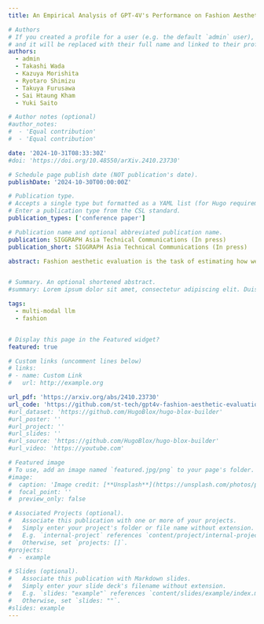 ```yaml
---
title: An Empirical Analysis of GPT-4V's Performance on Fashion Aesthetic Evaluation'

# Authors
# If you created a profile for a user (e.g. the default `admin` user), write the username (folder name) here
# and it will be replaced with their full name and linked to their profile.
authors:
  - admin
  - Takashi Wada
  - Kazuya Morishita
  - Ryotaro Shimizu
  - Takuya Furusawa
  - Sai Htaung Kham
  - Yuki Saito

# Author notes (optional)
#author_notes:
#  - 'Equal contribution'
#  - 'Equal contribution'

date: '2024-10-31T08:33:30Z'
#doi: 'https://doi.org/10.48550/arXiv.2410.23730'

# Schedule page publish date (NOT publication's date).
publishDate: '2024-10-30T00:00:00Z'

# Publication type.
# Accepts a single type but formatted as a YAML list (for Hugo requirements).
# Enter a publication type from the CSL standard.
publication_types: ['conference paper']

# Publication name and optional abbreviated publication name.
publication: SIGGRAPH Asia Technical Communications (In press)
publication_short: SIGGRAPH Asia Technical Communications (In press)

abstract: Fashion aesthetic evaluation is the task of estimating how well the outfits worn by individuals in images suit them. In this work, we examine the zero-shot performance of GPT-4V on this task for the first time. We show that its predictions align fairly well with human judgments on our datasets, and also find that it struggles with ranking outfits in similar colors. The code is available at https://github.com/st-tech/gpt4v-fashion-aesthetic-evaluation.


# Summary. An optional shortened abstract.
#summary: Lorem ipsum dolor sit amet, consectetur adipiscing elit. Duis posuere tellus ac convallis placerat. Proin tincidunt magna sed ex sollicitudin condimentum.

tags:
  - multi-modal llm
  - fashion


# Display this page in the Featured widget?
featured: true

# Custom links (uncomment lines below)
# links:
# - name: Custom Link
#   url: http://example.org

url_pdf: 'https://arxiv.org/abs/2410.23730'
url_code: 'https://github.com/st-tech/gpt4v-fashion-aesthetic-evaluation'
#url_dataset: 'https://github.com/HugoBlox/hugo-blox-builder'
#url_poster: ''
#url_project: ''
#url_slides: ''
#url_source: 'https://github.com/HugoBlox/hugo-blox-builder'
#url_video: 'https://youtube.com'

# Featured image
# To use, add an image named `featured.jpg/png` to your page's folder.
#image:
#  caption: 'Image credit: [**Unsplash**](https://unsplash.com/photos/pLCdAaMFLTE)'
#  focal_point: ''
#  preview_only: false

# Associated Projects (optional).
#   Associate this publication with one or more of your projects.
#   Simply enter your project's folder or file name without extension.
#   E.g. `internal-project` references `content/project/internal-project/index.md`.
#   Otherwise, set `projects: []`.
#projects:
#  - example

# Slides (optional).
#   Associate this publication with Markdown slides.
#   Simply enter your slide deck's filename without extension.
#   E.g. `slides: "example"` references `content/slides/example/index.md`.
#   Otherwise, set `slides: ""`.
#slides: example
---
```

